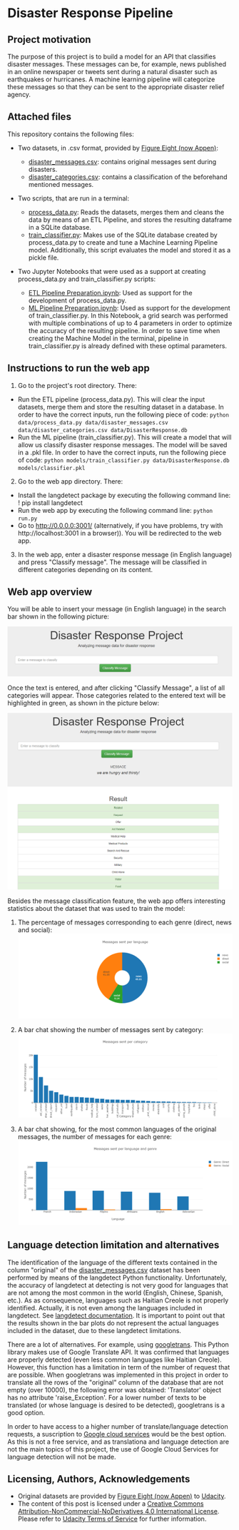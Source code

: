 # Disaster Response Pipeline
## Project motivation
The purpose of this project is to build a model for an API that classifies disaster messages. These messages can be, for example, news published in an online newspaper or tweets sent during a natural disaster such as earthquakes or hurricanes. A machine learning pipeline will categorize these messages so that they can be sent to the appropriate disaster relief agency.

## Attached files
This repository contains the following files:
* Two datasets, in .csv format, provided by [Figure Eight (now Appen)](https://appen.com/figure-eight-is-now-appen/):
  * [disaster_messages.csv](disaster_messages.csv): contains original messages sent during disasters. 
  * [disaster_categories.csv](disaster_categories.csv): contains a classification of the beforehand mentioned messages.
  
* Two scripts, that are run in a terminal:
  * [process_data.py](https://github.com/Luis-Conti/Udacity-Data-Scientist/blob/main/Disaster-Response-Pipeline/process_data.py): Reads the datasets, merges them and cleans the data  by means of an ETL Pipeline, and stores the resulting dataframe in a SQLite database.
  * [train_classifier.py](https://github.com/Luis-Conti/Udacity-Data-Scientist/blob/main/Disaster-Response-Pipeline/train_classifier.py): Makes use of the SQLite database created by process_data.py to create and tune a Machine Learning Pipeline model. Additionally, this script evaluates the model and stored it as a pickle file.  
  
* Two Jupyter Notebooks that were used as a support at creating process_data.py and train_classifier.py scripts:
  * [ETL Pipeline Preparation.ipynb](https://github.com/Luis-Conti/Udacity-Data-Scientist/blob/main/Disaster-Response-Pipeline/ETL%20Pipeline%20Preparation.ipynb): Used as support for the development of process_data.py.
  * [ML Pipeline Preparation.ipynb](https://github.com/Luis-Conti/Udacity-Data-Scientist/blob/main/Disaster-Response-Pipeline/ML%20Pipeline%20Preparation.ipynb): Used as support for the development of train_classifier.py. In this Notebook, a grid search was performed with multiple combinations of up to 4 parameters in order to optimize the accuracy of the resulting pipeline. In order to save time when creating the Machine Model in the terminal, pipeline in train_classifier.py is already defined with these optimal parameters.
  
## Instructions to run the web app
1. Go to the project's root directory. There:
 * Run the ETL pipeline (process_data.py). This will clear the input datasets, merge them and store the resulting dataset in a database. In order to have the correct inputs, run the following piece of code: `python data/process_data.py data/disaster_messages.csv data/disaster_categories.csv data/DisasterResponse.db`
 * Run the ML pipeline (train_classifier.py). This will create a model that will allow us classify disaster response messages. The model will be saved in a .pkl file. In order to have the correct inputs, run the following piece of code: `python models/train_classifier.py data/DisasterResponse.db models/classifier.pkl`
2. Go to the web app directory. There:
 * Install the langdetect package by executing the following command line: ! pip install langdetect
 * Run the web app by executing the following command line: `python run.py`
 * Go to http://0.0.0.0:3001/ (alternatively, if you have problems, try with http://localhost:3001 in a browser)). You will be redirected to the web app.
3. In the web app, enter a disaster response message (in English language) and press "Classify message". The message will be classified in different categories depending on its content.

## Web app overview
You will be able to insert your message (in English language) in the search bar shown in the following picture:

![alt text](https://github.com/Luis-Conti/Udacity-Data-Scientist/blob/main/Disaster-Response-Pipeline/Screenshots/Web%20App%20search%20bar.PNG)

Once the text is entered, and after clicking "Classify Message", a list of all categories will appear. Those categories related to the entered text will be highlighted in green, as shown in the picture below:

![alt text](https://github.com/Luis-Conti/Udacity-Data-Scientist/blob/main/Disaster-Response-Pipeline/Screenshots/Web%20App%20pic%201.PNG)

Besides the message classification feature, the web app offers interesting statistics about the dataset that was used to train the model:
1. The percentage of messages corresponding to each genre (direct, news and social):
![alt text](https://github.com/Luis-Conti/Udacity-Data-Scientist/blob/main/Disaster-Response-Pipeline/Screenshots/Web%20App%20pic%202.png)


2. A bar chat showing the number of messages sent by category:
![alt text](https://github.com/Luis-Conti/Udacity-Data-Scientist/blob/main/Disaster-Response-Pipeline/Screenshots/Web%20App%20pic%203.PNG)

3. A bar chat showing, for the most common languages of the original messages, the number of messages for each genre:
![alt text](https://github.com/Luis-Conti/Udacity-Data-Scientist/blob/main/Disaster-Response-Pipeline/Screenshots/Web%20App%20pic%204.png)


## Language detection limitation and alternatives

The identification of the language of the different texts contained in the column "original" of the [disaster_messages.csv](disaster_messages.csv) dataset has been performed by means of the langdetect Python functionality.
Unfortunately, the accuracy of langdetect at detecting is not very good for languages that are not among the most common in the world (English, Chinese, Spanish, etc.). As as 
consequence, languages such as Haitian Creole is not properly identified. Actually, it is not even among the languages included in langdetect. See [langdetect documentation](https://pypi.org/project/langdetect/). It is important to point out that the results shown in the bar plots do not represent the actual languages included in the dataset, due to these langdetect limitations.

There are a lot of alternatives. For example, using [googletrans](https://pypi.org/project/googletrans/). This Python library makes use of Google Translate API. It was confirmed that languages are properly detected (even less common languages like Haitian Creole). However, this function has a limitation in term of the number of request that are possible. When googletrans was implemented in this project in order to translate all the rows of the "original" column of the database that are not empty (over 10000), the following error was obtained: 'Translator' object has no attribute 'raise_Exception'. For a lower number of texts to be translated (or whose language is desired to be detected), googletrans is a good option.

In order to have access to a higher number of translate/language detection requests, a suscription to [Google cloud services](https://cloud.google.com/translate/docs/reference/libraries/v3/python) would be the best option. As this is not a free service, and as translationa and language detection are not the main topics of this project, the use of Google Cloud Services for language detection will not be made.



## Licensing, Authors, Acknowledgements
* Original datasets are provided by [Figure Eight (now Appen)](https://appen.com/figure-eight-is-now-appen/) to [Udacity](https://www.udacity.com).
* The content of this post is licensed under a [Creative Commons Attribution-NonCommercial-NoDerivatives 4.0 International License](https://creativecommons.org/licenses/by-nc-nd/4.0/). Please refer to [Udacity Terms of Service](https://www.udacity.com/legal) for further information.


